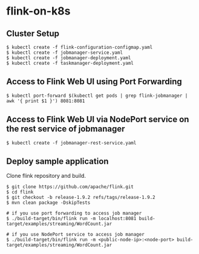 # flink-on-k8s

## Cluster Setup
```
$ kubectl create -f flink-configuration-configmap.yaml
$ kubectl create -f jobmanager-service.yaml
$ kubectl create -f jobmanager-deployment.yaml
$ kubectl create -f taskmanager-deployment.yaml
```

## Access to Flink Web UI using Port Forwarding
```
$ kubectl port-forward $(kubectl get pods | grep flink-jobmanager | awk '{ print $1 }') 8081:8081
```

## Access to Flink Web UI via NodePort service on the rest service of jobmanager
```
$ kubectl create -f jobmanager-rest-service.yaml
```

## Deploy sample application
Clone flink repository and build.
```
$ git clone https://github.com/apache/flink.git
$ cd flink
$ git checkout -b release-1.9.2 refs/tags/release-1.9.2
$ mvn clean package -DskipTests
```

```
# if you use port forwarding to access job manager
$ ./build-target/bin/flink run -m localhost:8081 build-target/examples/streaming/WordCount.jar

# if you use NodePort service to access job manager
$ ./build-target/bin/flink run -m <public-node-ip>:<node-port> build-target/examples/streaming/WordCount.jar
```
